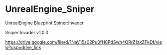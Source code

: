 # UnrealEngine_Sniper
UnrealEngine Blueprint Spiner:Invader


Sniper:Invader v1.0.0

https://drive.google.com/file/d/1NaV15s02Pu0fH8PdSwh4QRrZ1zkZFkDf/view?usp=drive_link

